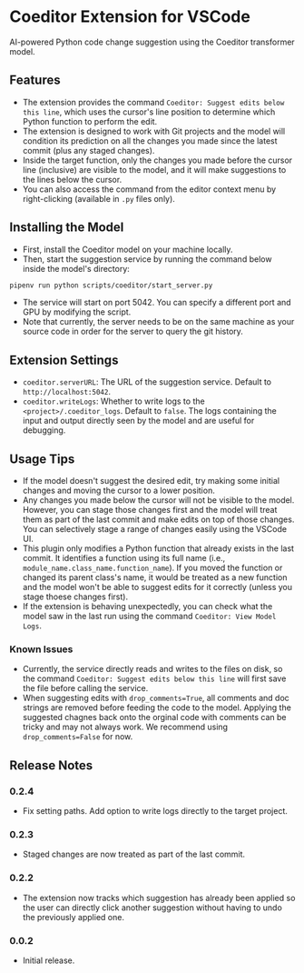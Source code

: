 # Coeditor Extension for VSCode

AI-powered Python code change suggestion using the Coeditor transformer model.

## Features

- The extension provides the command `Coeditor: Suggest edits below this line`, which uses the cursor's line position to determine which Python function to perform the edit.
- The extension is designed to work with Git projects and the model will condition its prediction on all the changes you made since the latest commit (plus any staged changes).
- Inside the target function, only the changes you made before the cursor line (inclusive) are visible to the model, and it will make suggestions to the lines below the cursor.
- You can also access the command from the editor context menu by right-clicking (available in `.py` files only).

## Installing the Model

- First, install the Coeditor model on your machine locally.
- Then, start the suggestion service by running the command below inside the model's directory:
```bash
pipenv run python scripts/coeditor/start_server.py
```
- The service will start on port 5042. You can specify a different port and GPU by modifying the script.
- Note that currently, the server needs to be on the same machine as your source code in order for the server to query the git history.

## Extension Settings

- `coeditor.serverURL`: The URL of the suggestion service. Default to `http://localhost:5042`.
- `coeditor.writeLogs`: Whether to write logs to the `<project>/.coeditor_logs`. Default to `false`. The logs containing the input and output directly seen by the model and are useful for debugging.

## Usage Tips
- If the model doesn't suggest the desired edit, try making some initial changes and moving the cursor to a lower position.
- Any changes you made below the cursor will not be visible to the model. However, you can stage those changes first and the model will treat them as part of the last commit and make edits on top of those changes. You can selectively stage a range of changes easily using the VSCode UI.
- This plugin only modifies a Python function that already exists in the last commit. It identifies a function using its full name (i.e., `module_name.class_name.function_name`). If you moved the function or changed its parent class's name, it would be treated as a new function and the model won't be able to suggest edits for it correctly (unless you stage thoese changes first).
- If the extension is behaving unexpectedly, you can check what the model saw in the last run using the command `Coeditor: View Model Logs`.

### Known Issues

- Currently, the service directly reads and writes to the files on disk, so the command `Coeditor: Suggest edits below this line`
will first save the file before calling the service.
- When suggesting edits with `drop_comments=True`, all comments and doc strings are removed before feeding the code to the model. Applying the suggested chagnes back onto the orginal code with comments can be tricky and may not always work. We recommend using `drop_comments=False` for now.

## Release Notes
### 0.2.4
- Fix setting paths. Add option to write logs directly to the target project.

### 0.2.3
- Staged changes are now treated as part of the last commit.

### 0.2.2

- The extension now tracks which suggestion has already been applied so the user can directly click another suggestion without having to undo the previously applied one.

### 0.0.2

- Initial release.

